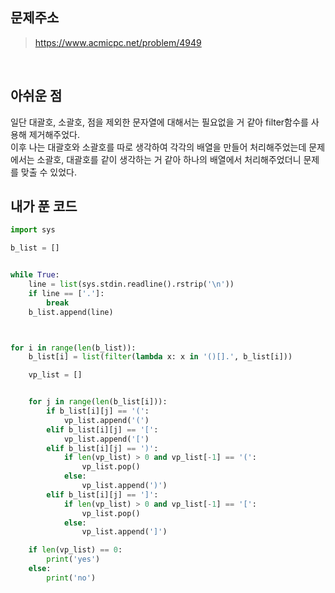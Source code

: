 ## 문제주소

> https://www.acmicpc.net/problem/4949

</br>

## 아쉬운 점

일단 대괄호, 소괄호, 점을 제외한 문자열에 대해서는 필요없을 거 같아 filter함수를 사용해 제거해주었다.  
이후 나는 대괄호와 소괄호를 따로 생각하여 각각의 배열을 만들어 처리해주었는데 문제에서는 소괄호, 대괄호를 같이 생각하는 거 같아 하나의 배열에서 처리해주었더니 문제를 맞출 수 있었다.

## 내가 푼 코드

```py
import sys

b_list = []


while True:
    line = list(sys.stdin.readline().rstrip('\n'))
    if line == ['.']:
        break
    b_list.append(line)



for i in range(len(b_list)):
    b_list[i] = list(filter(lambda x: x in '()[].', b_list[i]))

    vp_list = []


    for j in range(len(b_list[i])):
        if b_list[i][j] == '(':
            vp_list.append('(')
        elif b_list[i][j] == '[':
            vp_list.append('[')
        elif b_list[i][j] == ')':
            if len(vp_list) > 0 and vp_list[-1] == '(':
                vp_list.pop()
            else:
                vp_list.append(')')
        elif b_list[i][j] == ']':
            if len(vp_list) > 0 and vp_list[-1] == '[':
                vp_list.pop()
            else:
                vp_list.append(']')

    if len(vp_list) == 0:
        print('yes')
    else:
        print('no')
```
